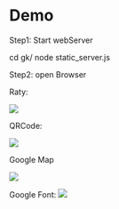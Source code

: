 Demo
====


Step1: Start webServer


cd gk/
node static_server.js


Step2: open Browser



Raty:

[<img src="http://i.imgur.com/WlyMov2.png">](http://localhost:8888/demo/raty.html)


QRCode:

[<img src="http://i.imgur.com/p6edSeK.png">](http://localhost:8888/demo/qrcode.html)


Google Map

[<img src="http://i.imgur.com/RRFjEDL.png">](http://localhost:8888/demo/gmap.html)


Google Font:
[<img src="http://i.imgur.com/0heqwUB.png">](http://localhost:8888/demo/gfont.html)
